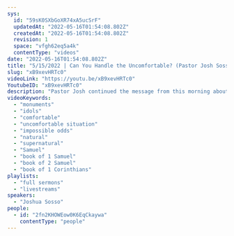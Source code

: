 ```yaml
---
sys:
  id: "59sK0SXbGoXR74xA5ucSrF"
  updatedAt: "2022-05-16T01:54:08.802Z"
  createdAt: "2022-05-16T01:54:08.802Z"
  revision: 1
  space: "vfgh62eq5a4k"
  contentType: "videos"
date: "2022-05-16T01:54:08.802Z"
title: "5/15/2022 | Can You Handle the Uncomfortable? (Pastor Josh Sosso)"
slug: "xB9xevHRTc0"
videoLink: "https://youtu.be/xB9xevHRTc0"
YoutubeID: "xB9xevHRTc0"
description: "Pastor Josh continued the message from this morning about getting rid of the monuments of your life. Sometimes getting rid of some of the idols can be uncomfortable. Like Pastor Josh mentions, the people that God calls in the Bible were faced with uncomfortable situations all the time. They were always facing impossible odds in the natural. A good example was Samuel who had to address an elder like Eli for his actions. When you are able to overcome your uncomfortable situations, you will see blessings in your life. This sermon was delivered at Freedom Fellowship Church International in San Antonio, TX."
videoKeywords:
  - "monuments"
  - "idols"
  - "comfortable"
  - "uncomfortable situation"
  - "impossible odds"
  - "natural"
  - "supernatural"
  - "Samuel"
  - "book of 1 Samuel"
  - "book of 2 Samuel"
  - "book of 1 Corinthians"
playlists:
  - "full sermons"
  - "livestreams"
speakers:
  - "Joshua Sosso"
people:
  - id: "2fn2KHOWEow0K6EqCkaywa"
    contentType: "people"
---
```

